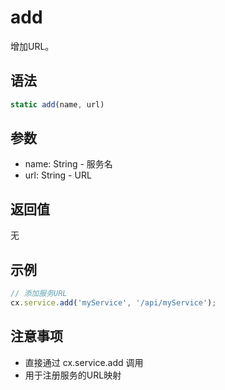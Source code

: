 # add

增加URL。

## 语法

```javascript
static add(name, url)
```

## 参数

- name: String - 服务名
- url: String - URL

## 返回值

无

## 示例

```javascript
// 添加服务URL
cx.service.add('myService', '/api/myService');
```

## 注意事项

- 直接通过 cx.service.add 调用
- 用于注册服务的URL映射 